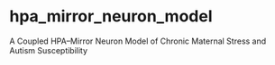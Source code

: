 # hpa_mirror_neuron_model
A Coupled HPA–Mirror Neuron Model of Chronic Maternal Stress and Autism Susceptibility

